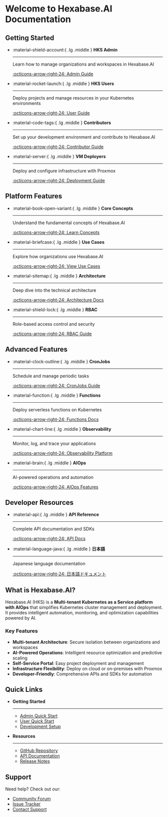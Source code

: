 # Welcome to Hexabase.AI Documentation

## Getting Started

<div class="grid cards" markdown>

-   :material-shield-account:{ .lg .middle } **HKS Admin**

    ---

    Learn how to manage organizations and workspaces in Hexabase.AI

    [:octicons-arrow-right-24: Admin Guide](admin/index.md)

-   :material-rocket-launch:{ .lg .middle } **HKS Users**

    ---

    Deploy projects and manage resources in your Kubernetes environments

    [:octicons-arrow-right-24: User Guide](users/index.md)

-   :material-code-tags:{ .lg .middle } **Contributors**

    ---

    Set up your development environment and contribute to Hexabase.AI

    [:octicons-arrow-right-24: Contributor Guide](contributors/index.md)

-   :material-server:{ .lg .middle } **VM Deployers**

    ---

    Deploy and configure infrastructure with Proxmox

    [:octicons-arrow-right-24: Deployment Guide](vm-deploy/index.md)

</div>

## Platform Features

<div class="grid cards" markdown>

-   :material-book-open-variant:{ .lg .middle } **Core Concepts**

    ---

    Understand the fundamental concepts of Hexabase.AI

    [:octicons-arrow-right-24: Learn Concepts](concepts/index.md)

-   :material-briefcase:{ .lg .middle } **Use Cases**

    ---

    Explore how organizations use Hexabase.AI

    [:octicons-arrow-right-24: View Use Cases](use-cases/index.md)

-   :material-sitemap:{ .lg .middle } **Architecture**

    ---

    Deep dive into the technical architecture

    [:octicons-arrow-right-24: Architecture Docs](architecture/index.md)

-   :material-shield-lock:{ .lg .middle } **RBAC**

    ---

    Role-based access control and security

    [:octicons-arrow-right-24: RBAC Guide](kubernetes-rbac/index.md)

</div>

## Advanced Features

<div class="grid cards" markdown>

-   :material-clock-outline:{ .lg .middle } **CronJobs**

    ---

    Schedule and manage periodic tasks

    [:octicons-arrow-right-24: CronJobs Guide](cronjobs/index.md)

-   :material-function:{ .lg .middle } **Functions**

    ---

    Deploy serverless functions on Kubernetes

    [:octicons-arrow-right-24: Functions Docs](functions/index.md)

-   :material-chart-line:{ .lg .middle } **Observability**

    ---

    Monitor, log, and trace your applications

    [:octicons-arrow-right-24: Observability Platform](observability/index.md)

-   :material-brain:{ .lg .middle } **AIOps**

    ---

    AI-powered operations and automation

    [:octicons-arrow-right-24: AIOps Features](aiops/index.md)

</div>

## Developer Resources

<div class="grid cards" markdown>

-   :material-api:{ .lg .middle } **API Reference**

    ---

    Complete API documentation and SDKs

    [:octicons-arrow-right-24: API Docs](api/index.md)

-   :material-language-java:{ .lg .middle } **日本語**

    ---

    Japanese language documentation

    [:octicons-arrow-right-24: 日本語ドキュメント](ja/index.md)

</div>

## What is Hexabase.AI?

Hexabase.AI (HKS) is a **Multi-tenant Kubernetes as a Service platform with AIOps** that simplifies Kubernetes cluster management and deployment. It provides intelligent automation, monitoring, and optimization capabilities powered by AI.

### Key Features

- **Multi-tenant Architecture**: Secure isolation between organizations and workspaces
- **AI-Powered Operations**: Intelligent resource optimization and predictive scaling
- **Self-Service Portal**: Easy project deployment and management
- **Infrastructure Flexibility**: Deploy on cloud or on-premises with Proxmox
- **Developer-Friendly**: Comprehensive APIs and SDKs for automation

## Quick Links

<div class="grid cards" markdown>

-   **Getting Started**

    ---

    - [Admin Quick Start](admin/getting-started.md)
    - [User Quick Start](users/getting-started.md)
    - [Development Setup](contributors/setup.md)

-   **Resources**

    ---

    - [GitHub Repository](https://github.com/KoribanDev/hexabase-ai)
    - [API Documentation](https://api.hexabase.ai)
    - [Release Notes](https://github.com/KoribanDev/hexabase-ai/releases)

</div>

## Support

Need help? Check out our:

- [Community Forum](https://community.hexabase.ai)
- [Issue Tracker](https://github.com/KoribanDev/hexabase-ai/issues)
- [Contact Support](mailto:support@hexabase.ai)